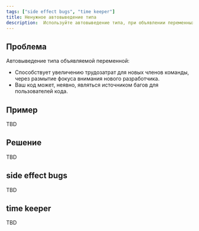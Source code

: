```yaml
---
tags: ["side effect bugs", "time keeper"]
title: Ненужное автовыведение типа
description:  Используйте автовыведение типа, при объявлении переменных, как можно реже
---
```


## Проблема
Автовыведение типа объявляемой переменной:
* Cпособствует увеличению трудозатрат для новых членов команды, через размытие фокуса внимания нового разработчика.
* Ваш код может, неявно, являться источником багов для пользователей кода.

## Пример

TBD

## Решение

TBD

## side effect bugs

TBD

## time keeper

TBD
